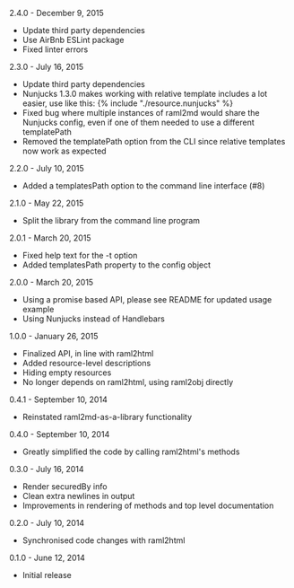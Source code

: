 2.4.0 - December 9, 2015
- Update third party dependencies
- Use AirBnb ESLint package
- Fixed linter errors

2.3.0 - July 16, 2015
- Update third party dependencies
- Nunjucks 1.3.0 makes working with relative template includes a lot easier, use like this:
  {% include "./resource.nunjucks" %}
- Fixed bug where multiple instances of raml2md would share the Nunjucks config,
  even if one of them needed to use a different templatePath
- Removed the templatePath option from the CLI since relative templates now work as expected

2.2.0 - July 10, 2015
- Added a templatesPath option to the command line interface (#8)

2.1.0 - May 22, 2015
- Split the library from the command line program

2.0.1 - March 20, 2015
- Fixed help text for the -t option
- Added templatesPath property to the config object

2.0.0 - March 20, 2015
- Using a promise based API, please see README for updated usage example
- Using Nunjucks instead of Handlebars

1.0.0 - January 26, 2015
- Finalized API, in line with raml2html
- Added resource-level descriptions
- Hiding empty resources
- No longer depends on raml2html, using raml2obj directly

0.4.1 - September 10, 2014
- Reinstated raml2md-as-a-library functionality

0.4.0 - September 10, 2014
- Greatly simplified the code by calling raml2html's methods

0.3.0 - July 16, 2014
- Render securedBy info
- Clean extra newlines in output
- Improvements in rendering of methods and top level documentation

0.2.0 - July 10, 2014
- Synchronised code changes with raml2html

0.1.0 - June 12, 2014
- Initial release
